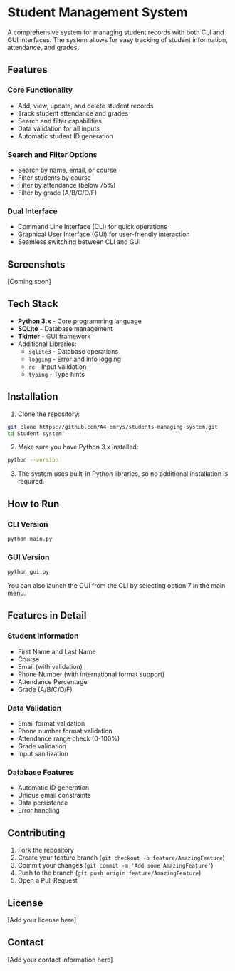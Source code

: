 # Student Management System

A comprehensive system for managing student records with both CLI and GUI interfaces. The system allows for easy tracking of student information, attendance, and grades.

## Features

### Core Functionality
- Add, view, update, and delete student records
- Track student attendance and grades
- Search and filter capabilities
- Data validation for all inputs
- Automatic student ID generation

### Search and Filter Options
- Search by name, email, or course
- Filter students by course
- Filter by attendance (below 75%)
- Filter by grade (A/B/C/D/F)

### Dual Interface
- Command Line Interface (CLI) for quick operations
- Graphical User Interface (GUI) for user-friendly interaction
- Seamless switching between CLI and GUI

## Screenshots

[Coming soon]

<!-- Add your screenshots here using the following format:
![Description](path/to/screenshot.png)
-->

## Tech Stack

- **Python 3.x** - Core programming language
- **SQLite** - Database management
- **Tkinter** - GUI framework
- Additional Libraries:
  - `sqlite3` - Database operations
  - `logging` - Error and info logging
  - `re` - Input validation
  - `typing` - Type hints

## Installation

1. Clone the repository:
```bash
git clone https://github.com/A4-emrys/students-managing-system.git
cd Student-system
```

2. Make sure you have Python 3.x installed:
```bash
python --version
```

3. The system uses built-in Python libraries, so no additional installation is required.

## How to Run

### CLI Version
```bash
python main.py
```

### GUI Version
```bash
python gui.py
```

You can also launch the GUI from the CLI by selecting option 7 in the main menu.

## Features in Detail

### Student Information
- First Name and Last Name
- Course
- Email (with validation)
- Phone Number (with international format support)
- Attendance Percentage
- Grade (A/B/C/D/F)

### Data Validation
- Email format validation
- Phone number format validation
- Attendance range check (0-100%)
- Grade validation
- Input sanitization

### Database Features
- Automatic ID generation
- Unique email constraints
- Data persistence
- Error handling

## Contributing

1. Fork the repository
2. Create your feature branch (`git checkout -b feature/AmazingFeature`)
3. Commit your changes (`git commit -m 'Add some AmazingFeature'`)
4. Push to the branch (`git push origin feature/AmazingFeature`)
5. Open a Pull Request

## License

[Add your license here]

## Contact

[Add your contact information here] 